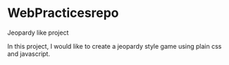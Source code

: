 # WebPracticesrepo
Jeopardy like project


In this project, I would like to create a jeopardy style game using plain css and javascript.
